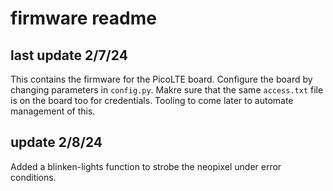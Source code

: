 # firmware readme
## last update 2/7/24

This contains the firmware for the PicoLTE board.  Configure the board by changing parameters in `config.py`.
Makre sure that the same `access.txt` file is on the board too for credentials.  Tooling to come later to automate
management of this.

## update 2/8/24

Added a blinken-lights function to strobe the neopixel under error conditions.